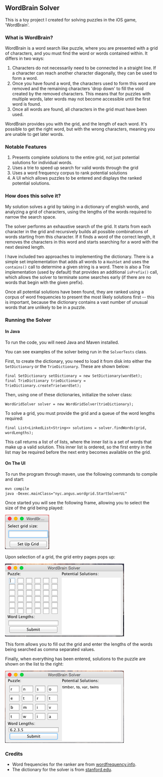 ## WordBrain Solver ##

This is a toy project I created for solving puzzles in the iOS game, 'WordBrain'.

### What is WordBrain? ###
WordBrain is a word search like puzzle, where you are presented with a grid of characters, and you must find the word or words contained within. It differs in two ways:
1. Characters do not necessarily need to be connected in a straight line. If a character can reach another character diagonally, they can be used to form a word.
2. Once you have found a word, the characters used to form this word are removed and the remaining characters 'drop down' to fill the void created by the removed characters. This means that for puzzles with multiple words, later words may not become accessible until the first word is found.
3. Once all words are found, all characters in the grid must have been used.
 
WordBrain provides you with the grid, and the length of each word. It's possible to get the right word, but with the wrong characters, meaning you are unable to get later words.

### Notable Features ###

1. Presents complete solutions to the entire grid, not just potential solutions for individual words.
2. Uses a trie to speed up search for valid words through the grid
3. Uses a word frequency corpus to rank potential solutions
4. A UI which allows puzzles to be entered and displays the ranked potential solutions.

### How does this solve it? ###

My solution solves a grid by taking in a dictionary of english words, and analyzing a grid of characters, using the lengths of the words required to narrow the search space.
 
The solver performs an exhaustive search of the grid. It starts from each character in the grid and recursively builds all possible combinations of words starting from this character. If it finds a word of the correct length, it removes the characters in this word and starts searching for a word with the next desired length.

I have included two approaches to implementing the dictionary. There is a simple set implementation that adds all words to a `HashSet` and uses the `contains()` call to determine a given string is a word. There is also a Trie implementation (used by default) that provides an additional `isPrefix()` call, which allows the solver to terminate some searches early (if there are no words that begin with the given prefix).  

Once all potential solutions have been found, they are ranked using a corpus of word frequencies to present the most likely solutions first -- this is important, because the dictionary contains a vast number of unusual words that are unlikely to be in a puzzle.

### Running the Solver ###

#### In Java ####

To run the code, you will need Java and Maven installed.

You can see examples of the solver being run in the `SolverTests` class.

First, to create the dictionary, you need to load it from disk into either the `SetDictionary` or the `TrieDictionary`. These are shown below:

	final SetDictionary setDictionary = new SetDictionary(wordSet);
	final TrieDictionary trieDictionary = TrieDictionary.createTrie(wordSet);
   
Then, using one of these dictionaries, initialize the solver class:

	WordGridSolver solver = new WordGridSolver(trieDictionary);
	
To solve a grid, you must provide the grid and a queue of the word lengths required:

	final List<LinkedList<String>> solutions = solver.findWords(grid, wordLengths);

This call returns a list of of lists, where the inner list is a set of words that make up a valid solution. This inner list is ordered, so the first entry in the list may be required before the next entry becomes available on the grid. 

#### On The UI ####

To run the program through maven, use the following commands to compile and start:

	mvn compile
	java -Dexec.mainClass="nyc.angus.wordgrid.StartSolverUi"

Once started you will see the following frame, allowing you to select the size of the grid being played:

![Grid Size Selection](examples/grid-size.png)

Upon selection of a grid, the grid entry pages pops up:

![Grid Entry Page](examples/empty-grid.png)

This form allows you to fill out the grid and enter the lengths of the words being searched as comma separated values.

Finally, when everything has been entered, solutions to the puzzle are shown on the list to the right:

![Solutions Displayed](examples/grid-with-solution.png)

### Credits ###

- Word frequencies for the ranker are from [wordfrequency.info](http://www.wordfrequency.info/top5000.asp).
- The dictionary for the solver is from [stanford.edu](http://web.stanford.edu/class/cs106l/assignments/dictionary.txt).
   